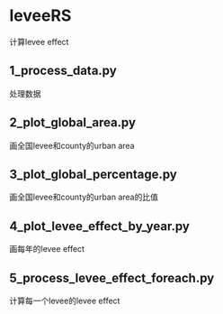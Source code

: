 # leveeRS
计算levee effect

## 1_process_data.py
处理数据

## 2_plot_global_area.py
画全国levee和county的urban area

## 3_plot_global_percentage.py
画全国levee和county的urban area的比值

## 4_plot_levee_effect_by_year.py
画每年的levee effect

## 5_process_levee_effect_foreach.py
计算每一个levee的levee effect
